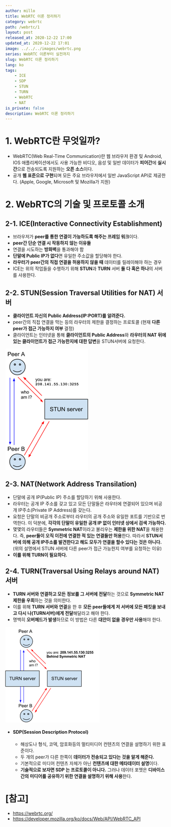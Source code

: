 ```yaml
---
author: millo
title: WebRTC 이론 정리하기
category: webrtc
path: /webrtc/1
layout: post
released_at: 2020-12-22 17:00
updated_at: 2020-12-22 17:01
image: ../../../images/webrtc.png
series: WebRTC 이론부터 실전까지
slug: WebRTC 이론 정리하기
lang: ko
tags:
    - ICE
    - SDP
    - STUN
    - TURN
    - WebRTC
    - NAT
is_private: false
description: WebRTC 이론 정리하기
---
```


# 1. WebRTC란 무엇일까?

-   WebRTC(Web Real-Time Communication)란 웹 브라우저 환경 및 Android, IOS 애플리케이션에서도 사용 가능한 비디오, 음성 및 일반 데이터가 **피어간**에 **실시간**으로 전송되도록 지원하는 **오픈 소스**이다.
-   공개 **웹 표준으로 구현**되며 모든 주요 브라우저에서 일반 JavaScript API로 제공한다. (Apple, Google, Microsoft 및 Mozilla가 지원)

# 2. WebRTC의 기술 및 프로토콜 소개

## 2-1. ICE(Interactive Connectivity Establishment)

-   브라우저가 **peer를 통한 연결이 가능하도록 해주는 프레임 워크**이다.
-   **peer간 단순 연결 시 작동하지 않는 이유들**
-   연결을 시도하는 **방화벽**을 통과해야 함
-   **단말에 Public IP가 없다**면 유일한 주소값을 할당해야 한다.
-   **라우터가 peer간의 직접 연결을 허용하지 않을 때** 데이터를 릴레이해야 하는 경우
-   ICE는 위의 작업들을 수행하기 위해 **STUN**과 **TURN** 서버 **둘 다 혹은 하나**의 서버를 사용한다.

## 2-2. STUN(Session Traversal Utilities for NAT) 서버

-   **클라이언트 자신의 Public Address(IP:PORT)를 알려준다.**
-   peer간의 직접 연결을 막는 등의 라우터의 제한을 결정하는 프로토콜 (현재 **다른 peer가 접근 가능하지 여부** 결정)
-   클라이언트는 인터넷을 통해 **클라이언트의 Public Address**와 **라우터의 NAT 뒤에 있는 클라이언트가 접근 가능한지에 대한 답변**을 STUN서버에 요청한다.

![](../../../images/2020/12/webrtc-1/webrtc-stun.png)

## 2-3. NAT(Network Address Transilation)

-   단말에 공개 IP(Public IP) 주소를 할당하기 위해 사용한다.
-   라우터는 공개 IP 주소를 갖고 있고 모든 단말들은 라우터에 연결되어 있으며 비공개 IP주소(Private IP Address)를 갖는다.
-   요청은 단말의 비공개 주소로부터 라우터의 공개 주소와 유일한 포트를 기반으로 번역한다. 이 덕분에, **각각의 단말이 유일한 공개 IP 없이 인터넷 상에서 검색 가능하다.**
-   몇몇의 라우터들은 **Symmetric NAT**이라고 불리우는 **제한을 위한 NAT**을 채용한다. 즉, **peer들이 오직 이전에 연결한 적 있는 연결들만 허용**한다. 따라서 **STUN서버에 의해 공개 IP주소를 발견한다고 해도 모두가 연결을 할수 있다는 것은 아니다.** (위의 설명에서 STUN 서버에 다른 peer가 접근 가능한지 여부를 요청하는 이유)
-   **이를 위해 TURN이 필요하다.**

## 2-4. TURN(Traversal Using Relays around NAT) 서버

-   **TURN 서버와 연결하고 모든 정보를 그 서버에 전달**하는 것으로 **Symmetric NAT 제한을 우회**하는 것을 의미한다.
-   이를 위해 **TURN 서버와 연결**을 한 후 **모든 peer들에게 저 서버에 모든 패킷을 보내고 다시 나(TURN서버)에게 전달**해달라고 해야 한다.
-   명백히 **오버헤드가 발생**하므로 이 방법은 다른 **대안이 없을 경우만 사용**해야 한다.

![](../../../images/2020/12/webrtc-1/webrtc-turn.png)

-   #### SDP(Session Description Protocol)
    -   해상도나 형식, 코덱, 암호화등의 멀티미디어 컨텐츠의 연결을 설명하기 위한 표준이다.
    -   두 개의 peer가 다른 한쪽이 **데이터가 전송되고 있다는 것을 알게 해준다.**
    -   기본적으로 미디어 컨텐츠 자체가 아닌 **컨텐츠에 대한 메타데이터 설명**이다.
    -   **기술적으로 보자면 SDP 는 프로토콜이 아니다.** 그러나 데이터 포멧은 **디바이스간의 미디어를 공유하기 위한 연결을 설명하기 위해 사용**한다.

# [참고]

-   https://webrtc.org/
-   https://developer.mozilla.org/ko/docs/Web/API/WebRTC_API
